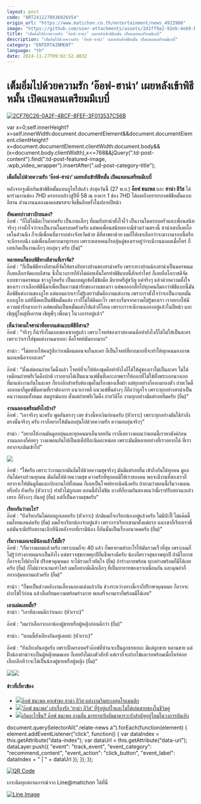 ```yaml
---
layout: post
code: "ART2411270836026V54"
origin_url: "https://www.matichon.co.th/entertainment/news_4922968"
image: "https://github.com/user-attachments/assets/2d1ff9a2-92eb-4e69-bf51-685e4889c99b"
title: "เต็มอิ่มไปด้วยความรัก ‘อ๊อฟ-ฮาน่า’ เผยหลังเข้าพิธีหมั้น เปิดแพลนเตรียมมีเบบี๋"
description: "เต็มอิ่มไปด้วยความรัก 'อ๊อฟ-ฮาน่า' เผยหลังเข้าพิธีหมั้น เปิดแพลนเตรียมมีเบบี๋"
category: "ENTERTAINMENT"
language: "th"
date: 2024-11-27T09:02:52.883Z
---
```


# เต็มอิ่มไปด้วยความรัก ‘อ๊อฟ-ฮาน่า’ เผยหลังเข้าพิธีหมั้น เปิดแพลนเตรียมมีเบบี๋

[![](https://www.matichon.co.th/wp-content/uploads/2024/11/2CF76C26-0A2F-4BCF-8FEF-3F013537C56B-728x520.jpeg "2CF76C26-0A2F-4BCF-8FEF-3F013537C56B")](https://www.matichon.co.th/wp-content/uploads/2024/11/2CF76C26-0A2F-4BCF-8FEF-3F013537C56B.jpeg)

var x=0;self.innerHeight?x=self.innerWidth:document.documentElement&&document.documentElement.clientHeight?x=document.documentElement.clientWidth:document.body&&(x=document.body.clientWidth),x<=768&&jQuery(".td-post-content").find(".td-post-featured-image, .wpb\_video\_wrapper").insertAfter(".ud-post-category-title");

**เต็มอิ่มไปด้วยความรัก ‘อ๊อฟ-ฮาน่า’ เผยหลังเข้าพิธีหมั้น เปิดแพลนเตรียมมีเบบี๋**

หลังจากจูงมือกันเข้าพิธีหมั้นแบบภูไทไปแล้ว ล่าสุดวันนี้ (27 พ.ย.) **อ๊อฟ ชนะพล** และ **ฮาน่า ลีวิส** ได้มาร่วมงานช่อง 7HD ครบรอบก้าวสู่ปีที่ 58 ณ อาคาร 1 ช่อง 7HD ได้เผยถึงบรรยากาศพิธีหมั้นแบบอีสาน ส่วนงานฉลองมงคลสมรสจะจัดขึ้นอีกครั้งในปลายปีหน้า

**อัพเดทบ่าวสาวป้ายแดง?**  
อ๊อฟ : “ก็ไม่ได้มีอะไรมากครับ เป็นงานเล็กๆ ที่ผมกับฮาน่าตั้งใจไว้ เป็นงานในครอบครัวและเพื่อนสนิท จริงๆ เราตั้งใจว่าจะเป็นงานในครอบครัวครับ แต่พอเพื่อนสนิทอยากมีส่วนร่วมตรงนี้ ฮาน่าเขาก็เลยโอเคในส่วนนึง ก็จะมีเพื่อนที่มาจากต่างจังหวัดด้วย มีที่สงขลาด้วย ผมก็ให้เขาเลือกว่าจะมางานรอบนี้หรือจะอีกรอบนึง แต่เพื่อนก็อยากมาทุกรอบ เพราะหลายคนก็รอลุ้นคู่ของเราอยู่ว่าจะมีงานมงคลเมื่อไหร่ ก็เลยเกิดเป็นงานเล็กๆ อบอุ่นๆ ครับ (ยิ้ม)”

**หลายคนก็ชอบพิธีทางอีสานที่เราจัด?**  
อ๊อฟ : “ก็เป็นพิธีทางอีสานที่จัดให้ตรงกับทางบ้านของฮาน่าครับ เพราะทางบ้านน้องฮาน่าเป็นนครพนม ก็เลยเลือกจัดแบบอีสาน ซึ่งในวงการก็ยังไม่ค่อยเห็นใครทำพิธีแบบนี้สักเท่าไหร่ ก็เลยถือโอกาสดีจัดแบบชาวนครพนม ชาวภูไทครับ เป็นแบบผูกข้อไม้ข้อมือ มีบายศรีสู่ขวัญ แต่จริงๆ แล้วด้วยความตั้งใจของเรา เราเลือกพิธีนี้มาเพื่อเป็นความน่ารักของงานของเรา แต่พอออกสื่อไปทุกคนก็มองว่าพิธีแบบนี้มันคือพิธีแต่งงานของภูไท แต่ตอนแรกเราไม่รู้เลยว่ามันคืองานแต่งงาน เพราะเราตั้งใจว่าจะเป็นงานหมั้นแบบภูไท แต่ทีนี้พอเป็นพิธีหมั้นแต่ง เราก็ไม่ได้ติดอะไร เพราะเริ่มจากความไม่รู้ของเรา เราอยากให้มีความน่ารักมากกว่า แต่พอมันเป็นหมั้นแต่งไปแล้วก็โอเค เพราะเราจะมีงานฉลองอยู่แล้วในปีหน้า และเชิญผู้ใหญ่ที่เคารพ เชิญพี่ๆ เพื่อนๆ ในวงการอยู่แล้ว”

**เห็นว่าตามใจฮาน่าที่อยากแต่งแบบพิธีอีสาน?**  
อ๊อฟ : “จริงๆ ก็น่ารักในแบบของเขาอยู่แล้ว เพราะโจทย์ของเราสองคนคือทำยังไงก็ได้ไม่ให้เป็นละคร เพราะว่าเราใส่ชุดแต่งงานมาเยอะ คือโจทย์มันยากมาก”

ฮาน่า : “ไม่อยากให้คนรู้สึกว่าเหมือนตอนจบในละคร ก็เป็นโจทย์ที่ยากมากที่จะทำให้ทุกคนมองภาพนอกเหนือจากละคร”

อ๊อฟ : “ตั้งแต่ตอนถ่ายเว็ดดิ้งแล้ว โจทย์ที่จะให้ห้องชุดคือทำยังไงก็ได้ให้คู่ของเราไม่เป็นละคร ไม่ได้เหมือนถ่ายพรีเว็ดดิ้งปกติ เราอยากได้เป็นแนวแฟชั่นที่เคาะภาพเราให้ออกที่ไม่ใช่ทั้งพระเอกนางเอกที่มาแต่งงานกันในละคร ก็ยากอีกสำหรับห้องชุดในเรื่องของเสื้อผ้า แต่ทุกอย่างก็ออกมาลงตัว ถ่ายเว็ดดิ้งออกมาก็ดูแฟชั่นตามที่เราต้องการ แนวเกาหลี แนวแฟชั่นต่างๆ ก็ถือว่าถูกใจ เพราะทุกอย่างฮาน่าเป็นคนวางแผนทั้งหมด สมบูรณ์แบบ ตั้งแต่ถ่ายพรีเว็ดดิ้ง ถ่ายวิดีโอ งานทุกอย่างมีแต่รอยยิ้มครับ (ยิ้ม)”

**งานฉลองเตรียมยังไงบ้าง?**  
อ๊อฟ : “เอาจริงๆ นะครับ พูดกันตรงๆ เลย ช่วงนี้หาเงินก่อนครับ (หัวเราะ) เพราะทุกอย่างมันใช้กำลังตรงนั้นจริงๆ ครับ เราก็อยากให้มันอบอุ่นไปด้วยความรัก ความอบอุ่นจริงๆ”

ฮาน่า : “อยากให้งานมันดูอบอุ่นและทุกคนมาเอ็นจอยกัน เราก็เลยวางแผนว่าตอนนี้เราหาตังค์ก่อน งานฉลองก็ค่อยๆ วางแพลนกันไปเป็นสเต็ปทีละนิดละหน่อย เพราะมันมีหลายอย่างที่เราอยากได้ ที่เราอยากจะเติมเข้าไป”

![](https://www.matichon.co.th/wp-content/uploads/2024/11/IMG_6726-921x1024.jpeg)

อ๊อฟ : “ใช่ครับ เพราะว่างานแรกมันอิ่มไปด้วยความสุขจริงๆ มันมีแต่รอยยิ้ม เข้าถึงกันได้ทุกคน ดูแลกันได้ครบถ้วนทุกคน มันอิ่มไปด้วยความสุข ความรักที่ทุกคนมีให้เราสองคน พอจะมีงานที่สองเราก็อยากจะให้มันดูอิ่มและเบิกบานไปทั้งหมด ก็เลยเป็นโจทย์ยากนิดนึงครับ ถ้าถามว่าตอนนี้เริ่มวางแผนหรือยัง ยังครับ (หัวเราะ) ทำตัวไม่ถูกเลย ตอนนี้ยังไม่ชิน บางทีก็ถามกันสองคนว่านี่เราปรับสถานะแล้วเหรอ ก็ยังงงๆ กันอยู่ (ยิ้ม) แต่ก็เป็นความสุขครับ”

**เรียกกันว่าอะไร?**  
อ๊อฟ : “ยังเรียกกันไม่ค่อยถูกเลยครับ (หัวเราะ) ปกติผมก็จะเรียกน้องอยู่แล้วครับ ไม่มีป่ะปี๊ ไม่แด๊ดดี้ ผมไทยแลนด์ครับ (ยิ้ม) ผมก็จะเรียกน้องจ๋าอยู่แล้ว เพราะเราเรียกเขามาตั้งแต่แรก และเขาก็เรียกเราพี่ แต่มันจะมีปรับสถานะอีกทีนึงหลังจากที่เรามีน้อง ก็อันนั้นเป็นเรื่องอนาคตครับ (ยิ้ม)”

**เริ่มวางแผนจะมีน้องแล้วใช่มั้ย?**  
อ๊อฟ : “เริ่มวางแผนแล้วครับ เพราะผมก็จะ 40 แล้ว ก็พยายามทำอะไรให้มันรวดเร็วที่สุด เพราะผมก็ไม่รู้ว่าร่างกายผมจะเป็นยังไง แต่ตรวจสุขภาพทุกปีก็แข็งแรงดีครับ น้องก็ตรวจสุขภาพทุกปี ถ้ามีโอกาสก็อาจจะไปฝากไข่ ปรึกษาคุณหมอ จะได้รวดเร็วทันใจ (ยิ้ม) ถ้าร่างกายพร้อม ทุกอย่างพร้อมก็มีได้เลยครับ (ยิ้ม) ก็ไม่น่าจะนานเท่าไหร่ ผมก็อยากมีเด็กเล็กๆ ที่เป็นทายาทของเราเหมือนกัน และคุณย่าก็อยากอุ้มหลานแล้วครับ (ยิ้ม)”

ฮาน่า : “ก็ขอเป็นช่วงหลังงานเลี้ยงฉลองแต่งแล้วกัน ช่วงระหว่างทางนี้เราก็ปรึกษาคุณหมอ ก็อาจจะฝากไข่ไว้ก่อน แล้วก็เตรียมความพร้อมร่างกาย พอเสร็จงานเราก็พร้อมมีได้เลย”

**เอาแฝดเลยมั้ย?**  
ฮาน่า : “เอาทีละคนดีกว่าเนอะ (หัวเราะ)”

อ๊อฟ : “ผมว่าเลือกจะเอาน้องผู้ชายหรือผู้หญิงก่อนดีกว่า (ยิ้ม)”

ฮาน่า : “ตอนนี้ยังเถียงกันอยู่เลยค่ะ (หัวเราะ)”

อ๊อฟ : “ยังเถียงกันอยู่ครับ เพราะฝั่งครอบครัวอ๊อฟที่บ้านจะเป็นลูกชายเยอะ มีแต่ลูกชาย หลานชาย แต่ฝั่งน้องฮาน่าจะเป็นผู้หญิงหมดเลย ก็เลยยังไม่ลงตัวสักที แต่เราก็จะฝากไข่และรอพร้อมเมื่อไหร่ค่อยเลือกอีกทีว่าจะได้เป็นน้องผู้ชายหรือผู้หญิง (ยิ้ม)”

![](https://www.matichon.co.th/wp-content/uploads/2024/11/IMG_6721-1024x768.jpeg)![](https://www.matichon.co.th/wp-content/uploads/2024/11/IMG_6725-932x1024.jpeg)

#### ข่าวที่เกี่ยวข้อง

*   [![](https://www.matichon.co.th/wp-content/uploads/2024/06/546328F9-825B-482F-A844-8273541509B8.jpeg)อ๊อฟ ชนะพล คุกเข่าขอ ฮาน่า ลีวิส แต่งงานริมทะเลสุดโรแมนติก](https://www.matichon.co.th/entertainment/news_4608486)
*   [![](https://www.matichon.co.th/wp-content/uploads/2023/09/S__34594830_0web-1.png)‘อ๊อฟ ชนะพล’ เล่าเรื่องรัก ‘ฮาน่า ลีวิส’ ที่รู้อยู่แก่ใจและไม่ได้เล่นขายของในชีวิตคู่](https://www.matichon.co.th/entertainment/news_4167100)
*   [![](https://www.matichon.co.th/wp-content/uploads/2023/03/อ๊อฟ.jpg)เกิดอะไรขึ้น? อ๊อฟ ชนะพล ถามลั่น มารยาทกับสัมมาคารวะยังสำคัญอยู่ไหมในวงการบันเทิง](https://www.matichon.co.th/entertainment/news_3864333)

document.querySelectorAll(".relate-news a").forEach(function(element) { element.addEventListener("click", function() { var dataIndex = this.getAttribute("data-index"); var dataUrl = this.getAttribute("data-url"); dataLayer.push({ "event": "track\_event", "event\_category": "recommend\_content", "event\_action": "click\_button", "event\_label": dataIndex + " | " + dataUrl }); }); });

[![QR Code](https://www.matichon.co.th/wp-content/uploads/2023/07/wob1371z.jpg)](https://lin.ee/ht0nDxX)

เกาะติดทุกสถานการณ์จาก Line@matichon ได้ที่นี่

[![Line Image](https://www.matichon.co.th/wp-content/uploads/2023/07/th.png)](https://lin.ee/ht0nDxX)